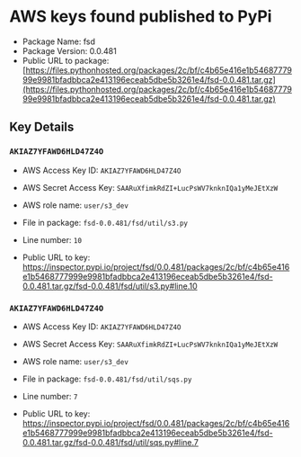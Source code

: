 # AWS keys found published to PyPi

* Package Name: fsd
* Package Version: 0.0.481
* Public URL to package: [https://files.pythonhosted.org/packages/2c/bf/c4b65e416e1b5468777999e9981bfadbbca2e413196eceab5dbe5b3261e4/fsd-0.0.481.tar.gz](https://files.pythonhosted.org/packages/2c/bf/c4b65e416e1b5468777999e9981bfadbbca2e413196eceab5dbe5b3261e4/fsd-0.0.481.tar.gz)

## Key Details

### `AKIAZ7YFAWD6HLD47Z4O`

* AWS Access Key ID: `AKIAZ7YFAWD6HLD47Z4O`
* AWS Secret Access Key: `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` 
* AWS role name: `user/s3_dev`
* File in package: `fsd-0.0.481/fsd/util/s3.py`
* Line number: `10`

* Public URL to key: https://inspector.pypi.io/project/fsd/0.0.481/packages/2c/bf/c4b65e416e1b5468777999e9981bfadbbca2e413196eceab5dbe5b3261e4/fsd-0.0.481.tar.gz/fsd-0.0.481/fsd/util/s3.py#line.10



### `AKIAZ7YFAWD6HLD47Z4O`

* AWS Access Key ID: `AKIAZ7YFAWD6HLD47Z4O`
* AWS Secret Access Key: `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` 
* AWS role name: `user/s3_dev`
* File in package: `fsd-0.0.481/fsd/util/sqs.py`
* Line number: `7`

* Public URL to key: https://inspector.pypi.io/project/fsd/0.0.481/packages/2c/bf/c4b65e416e1b5468777999e9981bfadbbca2e413196eceab5dbe5b3261e4/fsd-0.0.481.tar.gz/fsd-0.0.481/fsd/util/sqs.py#line.7


